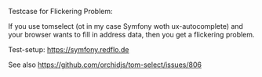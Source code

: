 Testcase for Flickering Problem:

If you use tomselect (ot in my case Symfony woth ux-autocomplete) and your browser wants to fill in address data, then you get a flickering problem.

Test-setup: https://symfony.redflo.de

See also https://github.com/orchidjs/tom-select/issues/806

